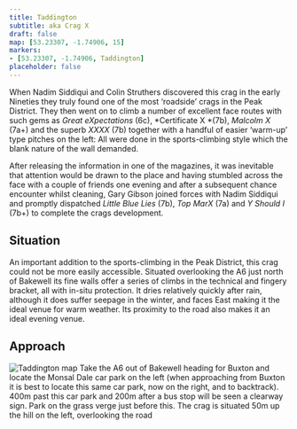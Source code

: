 ```yaml
---
title: Taddington
subtitle: aka Crag X
draft: false
map: [53.23307, -1.74906, 15]
markers:
- [53.23307, -1.74906, Taddington]
placeholder: false
---
```



 When Nadim Siddiqui and Colin Struthers discovered this crag in the early Nineties they truly found one of the most &lsquo;roadside&rsquo; crags in the Peak District. They then went on to climb a number of excellent face routes with such gems as *Great eXpectations* (6c), *Certificate X *(7b), *Malcolm X* (7a+) and the superb *XXXX* (7b) together with a handful of easier &lsquo;warm-up&rsquo; type pitches on the left: All were done in the sports-climbing style which the blank nature of the wall demanded.

After releasing the information in one of the magazines, it was inevitable that attention would be drawn to the place and having stumbled across the face with a couple of friends one evening and after a subsequent chance encounter whilst cleaning, Gary Gibson joined forces with Nadim Siddiqui and promptly dispatched *Little Blue Lies* (7b), *Top MarX* (7a) and *Y Should I* (7b+) to complete the crags development.


## Situation

An important addition to the sports-climbing in the Peak District, this crag could not be more easily accessible. Situated overlooking the A6 just north of Bakewell its fine walls offer a series of climbs in the technical and fingery bracket, all with in-situ protection. It dries relatively quickly after rain, although it does suffer seepage in the winter, and faces East making it the ideal venue for warm weather. Its proximity to the road also makes it an ideal evening venue.

## Approach

![Taddington map](/img/peak/buxton/taddington-map.gif)
Take the A6 out of Bakewell heading for Buxton and locate the Monsal Dale car park on the left (when approaching from Buxton it is best to locate this same car park, now on the right, and to backtrack). 400m past this car park and 200m after a bus stop will be seen a clearway sign. Park on the grass verge just before this. The crag is situated 50m up the hill on the left, overlooking the road


